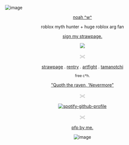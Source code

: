 
![image](https://github.com/user-attachments/assets/07d6a9ee-89bf-4194-93d9-3dafd0094b3c)


<p align="center"> <ins> noah ^w^ </ins> </p>

<p align="center"> roblox myth hunter + huge roblox arg fan </p>

<p align="center"> <ins> sign my strawpage. </ins> </p>

<p align="center"> <img src="https://komarev.com/ghpvc/?username=C00LKIDDFORSAKEN&color=grey&label=🐇"> </p>

<p align="center"> 𓏵 </p> 

<p align="center"> <a href="https://noahsters.straw.page">strawpage</a> . <a href="https://rentry.co/d8yzhtmf">rentry</a> . <a href="https://artfight.net/~noahsters">artfight</a> . <a href="https://tamanotchi.world/u/15947">tamanotchi</a> </p>

<p align="center"> <sub> free c*h. </sub> </p>
<p align="center"> <ins> "Quoth the raven, 'Nevermore" </ins> </p>

<div align="center">
<p align="center"> 𓏵 </p>

[![spotify-github-profile](https://spotify-github-profile.kittinanx.com/api/view?uid=mqxe2ykx9hqvu8r6zuna1d1p3&cover_image=true&theme=novatorem&show_offline=false&background_color=121212&interchange=false&bar_color=863232&bar_color_cover=false)](https://github.com/kittinan/spotify-github-profile)
<p align="center"> 𓏵 </p> 

<div align="center">

<p align="center"> <ins> pfp by me. </ins> </p>

![image](https://github.com/user-attachments/assets/07d6a9ee-89bf-4194-93d9-3dafd0094b3c)






